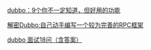 [dubbo：9个你不一定知道，但好用的功能](https://mp.weixin.qq.com/s/i6K8cn46uvtYr4UKH8lGtg)

[解密Dubbo:自己动手编写一个较为完善的RPC框架](https://mp.weixin.qq.com/s/ceMBp0WuS2W-VS6GK4U9tA)

[dubbo 面试18问（含答案）](https://mp.weixin.qq.com/s/Kz0s9K3J9Lpvh37oP_CtCA)